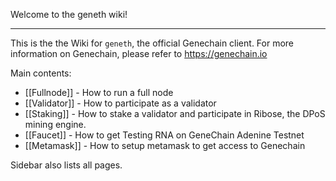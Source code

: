 Welcome to the geneth wiki!
***
This is the the Wiki for `geneth`, the official Genechain client. For more information on Genechain, please refer to https://genechain.io

Main contents:

* [[Fullnode]] - How to run a full node
* [[Validator]] - How to participate as a validator
* [[Staking]] - How to stake a validator and participate in Ribose, the DPoS mining engine.
* [[Faucet]] - How to get Testing RNA on GeneChain Adenine Testnet
* [[Metamask]] - How to setup metamask to get access to Genechain

Sidebar also lists all pages.